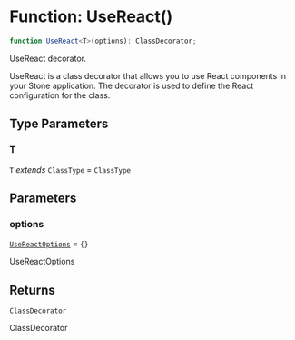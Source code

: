 # Function: UseReact()

```ts
function UseReact<T>(options): ClassDecorator;
```

UseReact decorator.

UseReact is a class decorator that allows you to use React components in your Stone application.
The decorator is used to define the React configuration for the class.

## Type Parameters

### T

`T` *extends* `ClassType` = `ClassType`

## Parameters

### options

[`UseReactOptions`](../interfaces/UseReactOptions.md) = `{}`

UseReactOptions

## Returns

`ClassDecorator`

ClassDecorator
